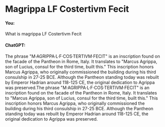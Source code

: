 # Magrippa LF Costertivm Fecit

#### You:
What is magrippa LF Costertivm Fecit

#### ChatGPT:
The phrase "M·AGRIPPA·L·F·COS·TERTIVM·FECIT" is an inscription found on the facade of the Pantheon in Rome, Italy. It translates to "Marcus Agrippa, son of Lucius, consul for the third time, built this." This inscription honors Marcus Agrippa, who originally commissioned the building during his third consulship in 27-25 BCE. Although the Pantheon standing today was rebuilt by Emperor Hadrian around 118-125 CE, the original dedication to Agrippa was preserved.The phrase "M·AGRIPPA·L·F·COS·TERTIVM·FECIT" is an inscription found on the facade of the Pantheon in Rome, Italy. It translates to "Marcus Agrippa, son of Lucius, consul for the third time, built this." This inscription honors Marcus Agrippa, who originally commissioned the building during his third consulship in 27-25 BCE. Although the Pantheon standing today was rebuilt by Emperor Hadrian around 118-125 CE, the original dedication to Agrippa was preserved.
